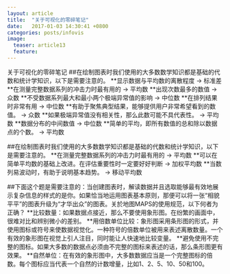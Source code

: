 ```yaml
---
layout: article
title:  "关于可视化的零碎笔记"
date:   2017-01-03 14:30:41 +0800
categories: posts/infovis
image:
  teaser: article13
  feature:
---
```

关于可视化的零碎笔记
##在绘制图表时我们使用的大多数数学知识都是基础的代数和统计学知识，以下是需要注意的。
**显示数据与平均数的离散程度 → 标准差
**在测量完整数据系列的冲击力时最有用的 → 平均数
**出现次数最多的数值 → 众数
**不受数据系列最大和最小两个极端异常值的影响 → 中位数
**在排列结果时非常有用 → 中位数
**有助于聚焦典型结果，能够提供用户非常希望看到的数值。 → 众数
**如果极端异常值没有相关性，那么此数可能不具代表性。 → 平均数
**数据分布的中间数值 → 中位数
**简单的平均，即所有数值的总和除以数据点的个数。 → 平均数

##在绘制图表时我们使用的大多数数学知识都是基础的代数和统计学知识，以下是需要注意的。
**在测量完整数据系列的冲击力时最有用的 → 平均数
**可以在简单平均数的基础上改进。在评估重要性时一定要好好判断 → 加权平均数
**当数列易波动时，有助于说明基本趋势。 → 移动平均数

##下面这个题是需要注意的：当创建图表时，解读数据并且选取能够最有效地展示复杂信息的样式的是你。如果恰当地运用图表基本原则，那便可以将一张“相貌平平”的图表升级为“才华出众”的图表。关於地图MAPS的使用规范，以下何者为正确？
**比较数量：如果数据点接近，那么不要使用象形图。在纷繁的画面中，很难对比和辨别微小的差别。
**用倍数单位比较：象形图采用条形图的形式，并使用图标或符号来使数据视觉化。一种符号的倍数单位被用来表述离散数量。一个有效的象形图在视觉上引人注目，同时能让人快速地比较变量。
**避免使用不完整的图标。如果大多数的数据点必须由不完整的图标来表述的话，那么条形图更有效果。
**自然单位：在有效的象形图中，大多数数据应当是一个完整图标的倍数。每个图标应当代表一个自然的计数增量，比如1、2、5、10、50和100。
